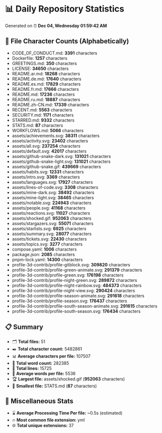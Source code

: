 # 📊 Daily Repository Statistics
Generated on ⏰ **Dec 04, Wednesday 01:59:42 AM**

## 📂 File Character Counts (Alphabetically)
- CODE_OF_CONDUCT.md: **3391** characters
- Dockerfile: **1257** characters
- GREETINGS.md: **350** characters
- LICENSE: **34650** characters
- README.ar.md: **18268** characters
- README.de.md: **17640** characters
- README.es.md: **17829** characters
- README.fr.md: **17666** characters
- README.md: **17236** characters
- README.ru.md: **18887** characters
- README.zh-CN.md: **17339** characters
- RECENT.md: **5563** characters
- SECURITY.md: **1171** characters
- STARRED.md: **9332** characters
- STATS.md: **87** characters
- WORKFLOWS.md: **5066** characters
- assets/achievements.svg: **38311** characters
- assets/activity.svg: **23402** characters
- assets/all.svg: **237254** characters
- assets/default.svg: **42017** characters
- assets/github-snake-dark.svg: **131021** characters
- assets/github-snake-light.svg: **131021** characters
- assets/github-snake.gif: **439669** characters
- assets/habits.svg: **12331** characters
- assets/intro.svg: **3369** characters
- assets/languages.svg: **17927** characters
- assets/lines-of-code.svg: **3308** characters
- assets/mine-dark.svg: **38492** characters
- assets/mine-light.svg: **38465** characters
- assets/notable.svg: **224943** characters
- assets/people.svg: **41168** characters
- assets/reactions.svg: **11027** characters
- assets/shocked.gif: **952063** characters
- assets/stargazers.svg: **55071** characters
- assets/starlists.svg: **6925** characters
- assets/summary.svg: **28077** characters
- assets/tickets.svg: **22430** characters
- assets/topics.svg: **3277** characters
- compose.yaml: **1006** characters
- package.json: **2085** characters
- pnpm-lock.yaml: **14300** characters
- profile-3d-contrib/profile-gitblock.svg: **309820** characters
- profile-3d-contrib/profile-green-animate.svg: **291379** characters
- profile-3d-contrib/profile-green.svg: **176198** characters
- profile-3d-contrib/profile-night-green.svg: **289872** characters
- profile-3d-contrib/profile-night-rainbow.svg: **484373** characters
- profile-3d-contrib/profile-night-view.svg: **290424** characters
- profile-3d-contrib/profile-season-animate.svg: **291618** characters
- profile-3d-contrib/profile-season.svg: **176437** characters
- profile-3d-contrib/profile-south-season-animate.svg: **291615** characters
- profile-3d-contrib/profile-south-season.svg: **176434** characters

## 📋 Summary
- 🗂️ **Total files:** 51
- ✒️ **Total character count:** 5482861
- 📊 **Average characters per file:** 107507
- 📝 **Total word count:** 282385
- 🧾 **Total lines:** 15725
- 📐 **Average words per file:** 5536
- 🏆 **Largest file:** assets/shocked.gif (**952063** characters)
- 🥉 **Smallest file:** STATS.md (**87** characters)

## 🌟 Miscellaneous Stats
- ⌛ **Average Processing Time Per file:** ~0.5s (estimated)
- 🔥 **Most common file extension:** yml
- 🌐 **Total unique extensions:** 37

